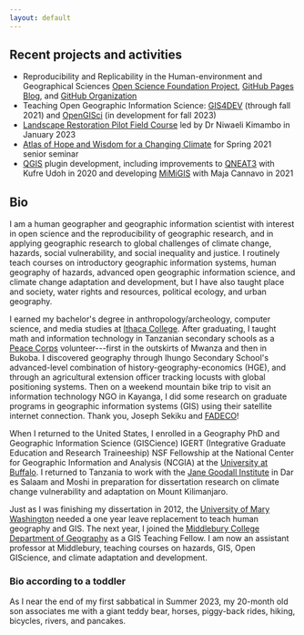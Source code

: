 ```yaml
---
layout: default
---
```


## Recent projects and activities

- Reproducibility and Replicability in the Human-environment and Geographical Sciences [Open Science Foundation Project](https://doi.org/10.17605/OSF.IO/C5A2R), [GitHub Pages Blog](https://hegsrr.github.io), and [GitHub Organization](https://www.github.com/HEGSRR)
- Teaching Open Geographic Information Science: [GIS4DEV](https://gis4dev.github.io/) (through fall 2021) and [OpenGISci](https://opengisci.github.io/) (in development for fall 2023)
- [Landscape Restoration Pilot Field Course](https://storymaps.arcgis.com/stories/79c5ac661778480ab8387426d8788ac2) led by Dr Niwaeli Kimambo in January 2023
- [Atlas of Hope and Wisdom for a Changing Climate](https://sites.google.com/middlebury.edu/adapt/home) for Spring 2021 senior seminar
- [QGIS](https://qgis.org/en/site/) plugin development, including improvements to [QNEAT3](https://github.com/GIS4DEV/QNEAT3) with Kufre Udoh in 2020 and developing [MiMiGIS](https://github.com/GIS4DEV/MiMiGIS) with Maja Cannavo in 2021

## Bio

I am a human geographer and geographic information scientist with interest in open science and the reproducibility of geographic research, and in applying geographic research to global challenges of climate change, hazards, social vulnerability, and social inequality and justice.
I routinely teach courses on introductory geographic information systems, human geography of hazards, advanced open geographic information science, and climate change adaptation and development, but I have also taught  place and society, water rights and resources, political ecology, and urban geography.

I earned my bachelor's degree in anthropology/archeology, computer science, and media studies at [Ithaca College](https://www.ithaca.edu/).
After graduating, I taught math and information technology in Tanzanian secondary schools as a [Peace Corps](https://www.peacecorps.gov/) volunteer---first in the outskirts of Mwanza and then in Bukoba.
I discovered geography through Ihungo Secondary School's advanced-level combination of history-geography-economics (HGE), and through an agricultural extension officer tracking locusts with global positioning systems.
Then on a weekend mountain bike trip to visit an information technology NGO in Kayanga, I did some research on graduate programs in geographic information systems (GIS) using their satellite internet connection.
Thank you, Joseph Sekiku and [FADECO](https://www.fadeco.co.tz/)!

When I returned to the United States, I enrolled in a Geography PhD and Geographic Information Science (GISCience) IGERT (Integrative Graduate Education and Research Traineeship) NSF Fellowship at the National Center for Geographic Information and Analysis (NCGIA) at the [University at Buffalo](https://www.buffalo.edu/cas/geography.html).
I returned to Tanzania to work with the [Jane Goodall Institute](https://janegoodall.org/) in Dar es Salaam and Moshi in preparation for dissertation research on climate change vulnerability and adaptation on Mount Kilimanjaro.

Just as I was finishing my dissertation in 2012, the [University of Mary Washington](https://cas.umw.edu/geography/) needed a one year leave replacement to teach human geography and GIS.
The next year, I joined the [Middlebury College Department of Geography](https://www.middlebury.edu/college/academics/geography) as a GIS Teaching Fellow.
I am now an assistant professor at Middlebury, teaching courses on hazards, GIS, Open GIScience, and climate adaptation and development.

### Bio according to a toddler

As I near the end of my first sabbatical in Summer 2023, my 20-month old son associates me with a giant teddy bear, horses, piggy-back rides, hiking, bicycles, rivers, and pancakes.
